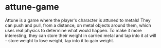 attune-game
===========

Attune is a game where the player's character is attuned to metals! They can push and pull, from a distance, on metal objects around them, which uses real physics to determine what would happen. To make it more interesting, they can store their weight in carried metal and tap into it at will - store weight to lose weight, tap into it to gain weight.